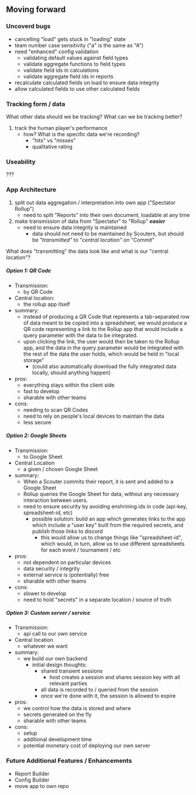 ## Moving forward

### Uncoverd bugs

* cancelling "load" gets stuck in "loading" state
* team number case sensitivity ("a" is the same as "A")
* need "enhanced" config validation
  * validating default values against field types
  * validate aggregate functions to field types
  * validate field ids in calculations
  * validate aggregate field ids in reports
* recalculate calculated fields on load to ensure data integrity
* allow calculated fields to use other calculated fields

### Tracking form / data

What other data should we be tracking? What can we be tracking better?

1. track the human player's performance
   * how? What is the specific data we're recording?
     * "hits" vs "misses"
     * qualitative rating

### Useability

???

### App Architecture

1. split out data aggregation / interpretation into own app ("Spectator Rollup")
   * need to split "Reports" into their own document, loadable at any time
2. make transmission of data from "Spectator" to "Rollup" ***easier***
   * need to ensure data integrity is maintained
     * data should not need to be maintained by Scouters, but should be *"transmitted"* to *"central location"* on "Commit"

What does "transmitting" the data look like and what is our "central location"?

##### Option 1: QR Code
* Transmission: 
  * by QR Code
* Central location: 
  * the rollup app itself
* summary: 
  * instead of producing a QR Code that represents a tab-separated row of data meant to be copied into a spreadsheet, we would produce a QR code representing a link to the Rollup app that would include a query parameter with the data to be integrated.
  * upon clicking the link, the user would then be taken to the Rollup app, and the data in the query parameter would be integrated with the rest of the data the user holds, which would be held in "local storage"
    * (could also automatically download the fully integrated data locally, should anything happen)
* pros: 
  * everything stays within the client side
  * fast to develop
  * sharable with other teams
* cons: 
  * needing to scan QR Codes
  * need to rely on people's local devices to maintain the data
  * less secure

##### Option 2: Google Sheets
* Transmission:
  * to Google Sheet
* Central Location
  * a given / chosen Google Sheet
* summary:
  * When a Scouter commits their report, it is sent and added to a Google Sheet
  * Rollup queries the Google Sheet for data, without any necessary interaction between users.
  * need to ensure security by avoiding enshrining ids in code (api-key, spreadsheet-id, etc)
    * possible solution: build an app which generates links to the app which include a "user key" built from the required secrets, and publish those links to discord
      * this would allow us to change things like "spreadsheet-id", which would, in turn, allow us to use different spreadsheets for each event / tournament / etc
* pros:
  * not dependent on particular devices
  * data security / integrity
  * external service is (potentially) free
  * sharable with other teams
* cons:
  * slower to develop
  * need to hold "secrets" in a separate location / source of truth

##### Option 3: Custom server / service
* Transmission:
  * api call to our own service
* Central location
  * whatever we want
* summary:
  * we build our own backend
    * initial design thoughts:
      * shared transient sessions
        * host creates a session and shares session key with all relevant parties
      * all data is recorded to / queried from the session
      * once we're done with it, the session is allowed to expire
* pros:
  * we control how the data is stored and where
  * secrets generated on the fly
  * sharable with other teams
* cons:
  * setup
  * additional development time
  * potential monetary cost of deploying our own server

### Future Additional Features / Enhancements

* Report Builder
* Config Builder
* move app to own repo